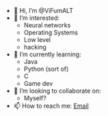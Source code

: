 - 👋 Hi, I’m @ViFumALT
- 👀 I’m interested:
  - Neural networks
  - Operating Systems
  - Low level
  - hacking
- 🌱 I’m currently learning:
  - Java
  - Python (sort of)
  - C
  - Game dev
- 💞️ I’m looking to collaborate on:
  - Myself?
- 📫 How to reach me: [Email](mailto:vifumalt@gmail.com)

<!---
ViFumALT/ViFumALT is a ✨ special ✨ repository because its `README.md` (this file) appears on your GitHub profile.
You can click the Preview link to take a look at your changes.
--->
